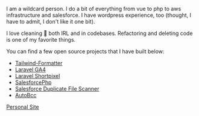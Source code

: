 I am a wildcard person. I do a bit of everything from vue to php to aws infrastructure and salesforce. I have wordpress experience, too (thought, I have to admit, I don't like it one bit). 

I love cleaning 🧹 both IRL and in codebases. Refactoring and deleting code is one of my favorite things.

You can find a few open source projects that I have built below:

- [Tailwind-Formatter](https://github.com/WalrusSoup/Tailwind-Formatter)
- [Laravel GA4](https://github.com/MyOutDeskLLC/Laravel-Analytics-V4)
- [Laravel Shortpixel](https://github.com/WalrusSoup/laravel-shortpixel)
- [SalesforcePhp](https://github.com/MyOutDeskLLC/SalesforcePhp)
- [Salesforce Duplicate File Scanner](https://github.com/MyOutDeskLLC/SalesforceDuplicateFileScanner)
- [AutoBcc](https://github.com/MyOutDeskLLC/auto-bcc)

[Personal Site](https://jaysonlindsley.dev)
